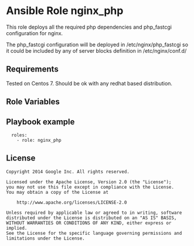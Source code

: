 Ansible Role nginx_php
=============================

This role deploys all the required php dependencies and php_fastcgi configuration for nginx.

The php_fastcgi configuration will be deployed in /etc/nginx/php_fastcgi so it could be included by any of server blocks definition in /etc/nginx/conf.d/

Requirements
------------
Tested on Centos 7. Should be ok with any redhat based distribution.

Role Variables
--------------

Playbook example
----------------

```
  roles:
    - role: nginx_php
```

License
-------

```
Copyright 2014 Google Inc. All rights reserved.

Licensed under the Apache License, Version 2.0 (the "License");
you may not use this file except in compliance with the License.
You may obtain a copy of the License at

    http://www.apache.org/licenses/LICENSE-2.0

Unless required by applicable law or agreed to in writing, software
distributed under the License is distributed on an "AS IS" BASIS,
WITHOUT WARRANTIES OR CONDITIONS OF ANY KIND, either express or implied.
See the License for the specific language governing permissions and
limitations under the License.
```
